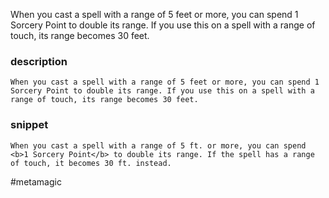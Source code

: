 When you cast a spell with a range of 5 feet or more, you can spend 1 Sorcery Point to double its range. If you use this on a spell with a range of touch, its range becomes 30 feet.
### description
```
When you cast a spell with a range of 5 feet or more, you can spend 1 Sorcery Point to double its range. If you use this on a spell with a range of touch, its range becomes 30 feet.
```

### snippet
```
When you cast a spell with a range of 5 ft. or more, you can spend <b>1 Sorcery Point</b> to double its range. If the spell has a range of touch, it becomes 30 ft. instead.
```

#metamagic

